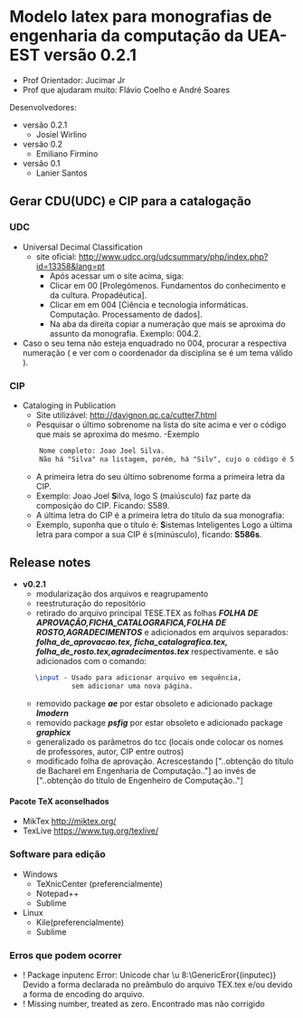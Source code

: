 Modelo latex para monografias de engenharia da computação da UEA-EST versão 0.2.1
====
- Prof Orientador: Jucimar Jr
- Prof que ajudaram muito: Flávio Coelho e André Soares

Desenvolvedores:

- versão 0.2.1
    - Josiel Wirlino
- versão 0.2
    - Emiliano Firmino
- versão 0.1
    - Lanier Santos

## Gerar CDU(UDC) e CIP para a catalogação
### UDC
-   Universal Decimal Classification 
    - site oficial: http://www.udcc.org/udcsummary/php/index.php?id=13358&lang=pt
        - Após acessar um o site acima, siga:
        - Clicar em 00 [Prolegómenos. Fundamentos do conhecimento e da cultura. Propadéutica].
        - Clicar em  em 004 [Ciência e tecnologia informáticas. Computação. Processamento de dados]. 
        - Na aba da direita copiar a numeração que mais se aproxima do assunto da monografia. Exemplo: 004.2.
- Caso o seu tema não esteja enquadrado no 004, procurar a respectiva numeração ( e ver com o coordenador da disciplina se é um tema válido ).


### CIP
- Cataloging in Publication
	- Site utilizável: http://davignon.qc.ca/cutter7.html
	- Pesquisar o último sobrenome na lista do site acima e ver o código que mais se aproxima do mesmo.
	-Exemplo
	```html
    	Nome completo: Joao Joel Silva.
    	Não há "Silva" na listagem, porém, há "Silv", cujo o código é 586.
	```
	- A primeira letra do seu último sobrenome forma a primeira letra da CIP.
	- Exemplo: Joao Joel <b>S</b>ilva, logo S (maiúsculo) faz parte da composição do CIP. Ficando: S589.
	- A última letra do CIP é a primeira letra do título da sua monografia:
	- Exemplo, suponha que o título é:
	<b>S</b>istemas Inteligentes
	Logo a última letra para compor a sua CIP é s(minúsculo), ficando: <b>S586s</b>.

## Release notes

 - <b>v0.2.1</b>
    - modularização dos arquivos e reagrupamento
    - reestruturação do repositório
    - retirado do arquivo principal TESE.TEX as folhas <i><b>FOLHA DE APROVAÇÃO,FICHA_CATALOGRAFICA,FOLHA DE ROSTO,AGRADECIMENTOS</b></i>
    e adicionados em arquivos separados:<i><b> folha_de_aprovacao.tex, ficha_catalografica.tex, folha_de_rosto.tex,agradecimentos.tex</b></i> respectivamente.
    e são adicionados com o comando:
    ```LaTex  
       \input - Usado para adicionar arquivo em sequência,
                sem adicionar uma nova página.
    ```
    - removido package <i><b>ae</b></i> por estar obsoleto e adicionado package <i><b>lmodern</b></i>
    - removido package <i><b>psfig</b></i> por estar obsoleto e adicionado package <i><b>graphicx</b></i>
    - generalizado os parâmetros do tcc (locais onde colocar os nomes de professores, autor, CIP entre outros)
    - modificado folha de aprovação. Acrescestando ["..obtenção do título de Bacharel em Engenharia de Computação.."] ao invés de ["..obtenção do título de Engenheiro de Computação.."]


#### Pacote TeX aconselhados
- MikTex http://miktex.org/
- TexLive https://www.tug.org/texlive/

### Software para edição
- Windows
    - TeXnicCenter (preferencialmente)
    - Notepad++
    - Sublime
- Linux
    - Kile(preferencialmente)
    - Sublime

### Erros que podem ocorrer

- ! Package inputenc Error: Unicode char \u 8:\GenericEror{(inputec)}
Devido a forma declarada no preâmbulo do arquivo TEX.tex e/ou devido a forma de encoding do arquivo.
- ! Missing number, treated as zero. Encontrado mas não corrigido